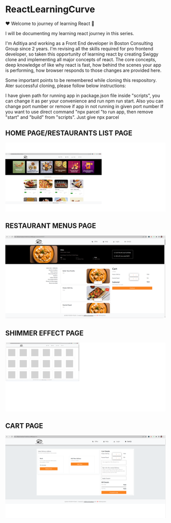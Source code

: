 # ReactLearningCurve

❤️ Welcome to journey of learning React 🙏

I will be documenting my learning react journey in this series.

I'm Aditiya and working as a Front End developer in Boston Consulting Group since 2 years. I'm revising all the skills required for pro frontend developer, so taken this opportunity of learning react by creating Swiggy clone and implementing all major concepts of react. The core concepts, deep knowledge of like why react is fast, how behind the scenes your app is performing, how browser responds to those changes are provided here.

Some important points to be remembered while cloning this respository. Ater successful cloning, please follow below instructions:

I have given path for running app in package.json file inside "scripts", you can change it as per your convenience and run npm run start.
Also you can change port number or remove if app in not running in given port number
If you want to use direct command "npx parcel "to run app, then remove "start" and "build" from "scripts". Just give npx parcel

## HOME PAGE/RESTAURANTS LIST PAGE

![HOME](https://github.com/AditiyaS-cloud/ReactLearningCurve/blob/main/src/assets/screenshots/homepage.png?raw=true)

## RESTAURANT MENUS PAGE

![MENU](https://github.com/AditiyaS-cloud/ReactLearningCurve/blob/main/src/assets/screenshots/restaurant_details.png?raw=true)

## SHIMMER EFFECT PAGE

![SHIMMER](https://github.com/AditiyaS-cloud/ReactLearningCurve/blob/main/src/assets/screenshots/shimmer.png?raw=true)

## CART PAGE

![CART](https://github.com/AditiyaS-cloud/ReactLearningCurve/blob/main/src/assets/screenshots/cart_page.png?raw=true)
